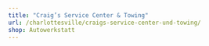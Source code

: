 ```yaml
---
title: "Craig’s Service Center & Towing"
url: /charlottesville/craigs-service-center-und-towing/
shop: Autowerkstatt
---
```

